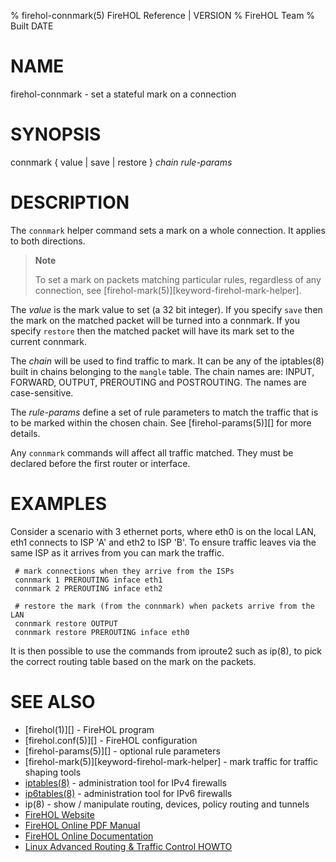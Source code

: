 % firehol-connmark(5) FireHOL Reference | VERSION
% FireHOL Team
% Built DATE

# NAME

firehol-connmark - set a stateful mark on a connection

# SYNOPSIS

connmark { value | save | restore } *chain* *rule-params*

# DESCRIPTION

The `connmark` helper command sets a mark on a whole connection. It
applies to both directions.

> **Note**
>
> To set a mark on packets matching particular rules, regardless of any
> connection, see [firehol-mark(5)][keyword-firehol-mark-helper].

The *value* is the mark value to set (a 32 bit integer). If you specify
`save` then the mark on the matched packet will be turned into a
connmark. If you specify `restore` then the matched packet will have its
mark set to the current connmark.

The *chain* will be used to find traffic to mark. It can be any of the
iptables(8) built in chains belonging to the `mangle` table. The chain
names are: INPUT, FORWARD, OUTPUT, PREROUTING and POSTROUTING. The names
are case-sensitive.

The *rule-params* define a set of rule parameters to match the traffic
that is to be marked within the chosen chain. See
[firehol-params(5)][] for more details.

Any `connmark` commands will affect all traffic matched. They must be
declared before the first router or interface.

# EXAMPLES

Consider a scenario with 3 ethernet ports, where eth0 is on the local
LAN, eth1 connects to ISP 'A' and eth2 to ISP 'B'. To ensure traffic
leaves via the same ISP as it arrives from you can mark the traffic.

~~~~
 # mark connections when they arrive from the ISPs
 connmark 1 PREROUTING inface eth1
 connmark 2 PREROUTING inface eth2

 # restore the mark (from the connmark) when packets arrive from the LAN
 connmark restore OUTPUT
 connmark restore PREROUTING inface eth0
~~~~

It is then possible to use the commands from iproute2 such as ip(8), to
pick the correct routing table based on the mark on the packets.

# SEE ALSO

* [firehol(1)][] - FireHOL program
* [firehol.conf(5)][] - FireHOL configuration
* [firehol-params(5)][] - optional rule parameters
* [firehol-mark(5)][keyword-firehol-mark-helper] - mark traffic for traffic shaping tools
* [iptables(8)](http://ipset.netfilter.org/iptables.man.html) - administration tool for IPv4 firewalls
* [ip6tables(8)](http://ipset.netfilter.org/ip6tables.man.html) - administration tool for IPv6 firewalls
* ip(8) - show / manipulate routing, devices, policy routing and tunnels
* [FireHOL Website](http://firehol.org/)
* [FireHOL Online PDF Manual](http://firehol.org/firehol-manual.pdf)
* [FireHOL Online Documentation](http://firehol.org/documentation/)
* [Linux Advanced Routing & Traffic Control HOWTO](http://lartc.org/howto/)
